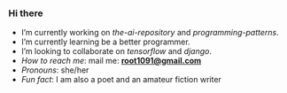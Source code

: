 ### Hi there

- I’m currently working on *the-ai-repository* and *programming-patterns*.
- I’m currently learning be a better programmer.
- I’m looking to collaborate on *tensorflow* and *django*.
- *How to reach me*: mail me: **root1091@gmail.com**
- *Pronouns*: she/her
- *Fun fact*: I am also a poet and an amateur fiction writer

